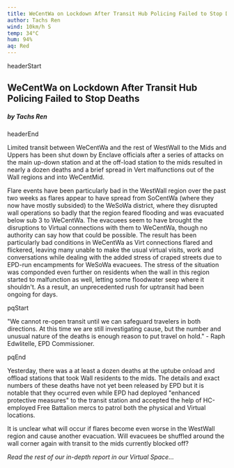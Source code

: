 ```yaml
---
title: WeCentWa on Lockdown After Transit Hub Policing Failed to Stop Deaths
author: Tachs Ren
wind: 10km/h S
temp: 34°C
hum: 94%
aq: Red
---
```


headerStart
  
## WeCentWa on Lockdown After Transit Hub Policing Failed to Stop Deaths

##### by Tachs Ren

headerEnd

Limited transit between WeCentWa and the rest of WestWall to the Mids and Uppers has been shut down by Enclave officials after a series of attacks on the main up-down station and at the off-load station to the mids resulted in nearly a dozen deaths and a brief spread in Vert malfunctions out of the Wall regions and into WeCentMid. 

Flare events have been particularly bad in the WestWall region over the past two weeks as flares appear to have spread from SoCentWa (where they now have mostly subsided) to the WeSoWa district, where they disrupted wall operations so badly that the region feared flooding and was evacuated below sub 3 to WeCentWa. The evacuees seem to have brought the disruptions to Virtual connections with them to WeCentWa, though no authority can say how that could be possible. The result has been particularly bad conditions in WeCentWa as Virt connections flared and flickered, leaving many unable to make the usual virtual visits, work and conversations while dealing with the added stress of craped streets due to EPD-run encampments for WeSoWa evacuees. The stress of the situation was componded even further on residents when the wall in this region started to malfunction as well, letting some floodwater seep where it shouldn't. As a result, an unprecedented rush for uptransit had been ongoing for days.

pqStart

"We cannot re-open transit until we can safeguard travelers in both directions. At this time we are still investigating cause, but the number and unusual nature of the deaths is enough reason to put travel on hold." - Raph Edwlitelle, EPD Commissioner. 

pqEnd

Yesterday, there was a at least a dozen deaths at the uptube onload and offload stations that took Wall residents to the mids. The details and exact numbers of these deaths have not yet been released by EPD but it is notable that they ocurred even while EPD had deployed "enhanced protective measures" to the transit station and accepted the help of HC-employed Free Battalion mercs to patrol both the physical and Virtual locations. 

It is unclear what will occur if flares become even worse in the WestWall region and cause another evacuation. Will evacuees be shuffled around the wall corner again with transit to the mids currently blocked off? 

*Read the rest of our in-depth report in our Virtual Space...*